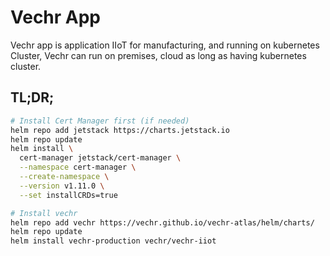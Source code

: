 # Vechr App

Vechr app is application IIoT for manufacturing, and running on kubernetes Cluster, Vechr can run on premises, cloud as long as having kubernetes cluster.

## TL;DR;
```bash
# Install Cert Manager first (if needed)
helm repo add jetstack https://charts.jetstack.io
helm repo update
helm install \
  cert-manager jetstack/cert-manager \
  --namespace cert-manager \
  --create-namespace \
  --version v1.11.0 \
  --set installCRDs=true

# Install vechr
helm repo add vechr https://vechr.github.io/vechr-atlas/helm/charts/
helm repo update
helm install vechr-production vechr/vechr-iiot
```